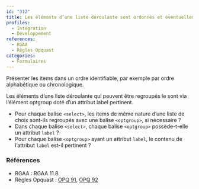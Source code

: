 ```yaml
---
id: "312"
title: Les éléments d’une liste déroulante sont ordonnés et éventuellement regroupés
profiles:
  - Intégration
  - Développement
references:
  - RGAA
  - Règles Opquast
categories:
  - Formulaires
---
```


Présenter les items dans un ordre identifiable, par exemple par ordre alphabétique ou chronologique.

Les éléments d’une liste déroulante qui peuvent être regroupés le sont via l’élément optgroup doté d’un attribut label pertinent.
* Pour chaque balise `<select>`, les items de même nature d’une liste de choix sont-ils regroupés avec une balise `<optgroup>`, si nécessaire ?
* Dans chaque balise `<select>`, chaque balise `<optgroup>` possède-t-elle un attribut `label` ?
* Pour chaque balise `<optgroup>` ayant un attribut `label`, le contenu de l’attribut `label` est-il pertinent ?


### Références

*   RGAA : RGAA 11.8
*   Règles Opquast : [OPQ 91](https://checklists.opquast.com/fr/assurance-qualite-web/les-elements-dune-liste-deroulante-qui-peuvent-etre-regroupes-le-sont-de-maniere-appropriee), [OPQ 92](https://checklists.opquast.com/fr/assurance-qualite-web/les-listes-doptions-de-formulaires-sont-presentees-dans-un-ordre-identifiable)
